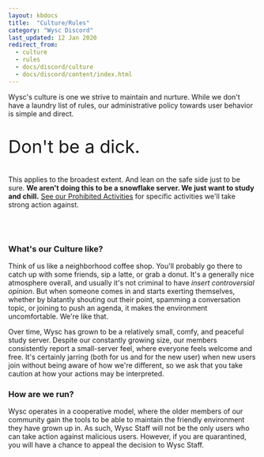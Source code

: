 ```yaml
---
layout: kbdocs
title:  "Culture/Rules"
category: "Wysc Discord"
last_updated: 12 Jan 2020
redirect_from:
  - culture
  - rules
  - docs/discord/culture
  - docs/discord/content/index.html
---
```


Wysc's culture is one we strive to maintain and nurture. While we don't have a laundry list of rules, our administrative policy towards user behavior is simple and direct.

<p class="p-4" style="font-size:36px">Don't be a dick.</p>

This applies to the broadest extent. And lean on the safe side just to be sure. **We aren't doing this to be a snowflake server. We just want to study and chill.** [See our Prohibited Activities](2) for specific activities we'll take strong action against.

<br><br>

### What's our Culture like?

Think of us like a neighborhood coffee shop. You'll probably go there to catch up with some friends, sip a latte, or grab a donut. It's a generally nice atmosphere overall, and usually it's not criminal to have *insert controversial opinion*. But when someone comes in and starts exerting themselves, whether by blatantly shouting out their point, spamming a conversation topic, or joining to push an agenda, it makes the environment uncomfortable. We're like that. 

Over time, Wysc has grown to be a relatively small, comfy, and peaceful study server. Despite our constantly growing size, our members consistently report a small-server feel, where everyone feels welcome and free. It's certainly jarring (both for us and for the new user) when new users join without being aware of how we're different, so we ask that you take caution at how your actions may be interpreted.

### How are we run?

Wysc operates in a cooperative model, where the older members of our community gain the tools to be able to maintain the friendly environment they have grown up in. As such, Wysc Staff will not be the only users who can take action against malicious users. However, if you are quarantined, you will have a chance to appeal the decision to Wysc Staff.